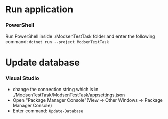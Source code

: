 # Run application
### PowerShell
Run PowerShell inside ./ModsenTestTask folder and enter the following command: `dotnet run --project ModsenTestTask`

# Update database
### Visual Studio
- change the connection string which is in ./ModsenTestTask/ModsenTestTask/appsettings.json
- Open "Package Manager Console"(View -> Other Windows -> Package Manager Console)
- Enter command: `Update-Database`
